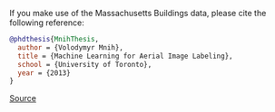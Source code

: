 If you make use of the Massachusetts Buildings data, please cite the following reference:

``` bibtex
@phdthesis{MnihThesis,
  author = {Volodymyr Mnih},
  title = {Machine Learning for Aerial Image Labeling},
  school = {University of Toronto},
  year = {2013}
}
```

[Source](https://www.cs.toronto.edu/~vmnih/data/)